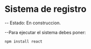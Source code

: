<h1>Sistema de registro</h1>

-- Estado: En construccion.

--Para ejecutar el sistema debes poner:

```npm install react```
